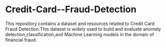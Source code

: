 # Credit-Card--Fraud-Detection
This repository contains a dataset and resources related to Credit Card Fraud Detection.This dataset is widely used to build and evaluate anomaly detection,classification,and Machine Learning models in the domain of financial fraud.
